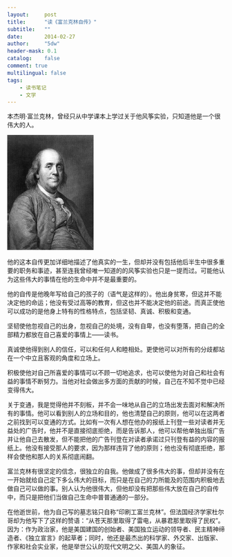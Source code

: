 ```yaml
---
layout:     post
title:      "读《富兰克林自传》"
subtitle:   ""
date:       2014-02-27
author:     "5dw"
header-mask: 0.1
catalog:    false
comment: true
multilingual: false
tags:
    - 读书笔记
    - 文学
---
```


本杰明·富兰克林，曾经只从中学课本上学过关于他风筝实验，只知道他是一个很伟大的人。

![](/img/posts/franklin.jpg)

他的这本自传更加详细地描述了他真实的一生，但却并没有包括他后半生中很多重要的职务和事迹，甚至连我曾经唯一知道的的风筝实验也只是一提而过。可能他认为这些伟大的事情在他的生命中并不是最重要的。

他的自传是他晚年写给自己的孩子的（语气是这样的）。他出身贫寒，但这并不能决定他的命运；他没有受过高等的教育，但这也并不能决定他的前途。而真正使他可以成功的是他身上特有的性格特点，包括坚韧、真诚、积极和变通。

坚韧使他忽视自己的出身，忽视自己的处境，没有自卑，也没有堕落，把自己的全部精力都放在自己喜爱的事情上——读书。

真诚使他得到别人的信任，可以和任何人和睦相处。更使他可以对所有的分歧都站在一个中立且客观的角度和立场上。

积极使他对自己所喜爱的事情可以不顾一切地追求，也可以使他为对自己和社会有益的事情不断努力。当他对社会做出多方面的贡献的时候，自己在不知不觉中已经变得伟大。

关于变通，我是觉得他并不刻板，并不会一味地从自己的立场出发去面对和解决所有的事情。他可以看到别人的立场和目的，他也清楚自己的原则，他可以在这两者之前找到可以变通的方式。比如有一次有人想在他办的报纸上刊登一些对读者并无益处的广告时，他并不是直接彻底拒绝，而是告诉那人，他可以帮他单独出版广告并让他自己去散发，但不能把他的广告刊登在对读者承诺过只刊登有益的内容的报纸上。他没有接受那人的要求，因为那样违背了他的原则；他也没有彻底拒绝，那样会使他和那人的关系彻底闹翻。

富兰克林有很坚定的信念，很独立的自我。他做成了很多伟大的事，但却并没有在一开始就给自己定下多么伟大的目标，而只是在自己的力所能及的范围内积极地去做自己可以做的事。别人认为他很伟大，但他却没有把那些伟大放在自己的自传中，而只是把他们当做自己生命中普普通通的一部分。

在他逝世前，他为自己写的墓志铭只自称“印刷工富兰克林”。但法国经济学家杜尔哥却为他写下了这样的赞语：“从苍天那里取得了雷电，从暴君那里取得了民权”。因为：作为政治家，他是美国建国的创始者、美国独立运动的领导者、民主精神缔造者、《独立宣言》的起草者；同时，他还是最杰出的科学家、外交家、出版家、作家和社会实业家，他是举世公认的现代文明之父、美国人的象征。
